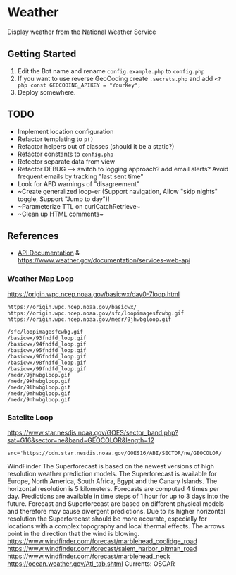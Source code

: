 # Weather

Display weather from the National Weather Service

## Getting Started

1. Edit the Bot name and rename `config.example.php` to `config.php`
2. If you want to use reverse GeoCoding create `.secrets.php` and add `<?php const GEOCODING_APIKEY = "YourKey";`
3. Deploy somewhere.

## TODO

- Implement location configuration
- Refactor templating to `p()`
- Refactor helpers out of classes (should it be a static?)
- Refactor constants to `config.php`
- Refector separate data from view
- Refactor DEBUG --> switch to logging approach?  add email alerts?  Avoid frequent emails by tracking "last sent time"
- Look for AFD warnings of "disagreement"
- ~Create generalized loop-er (Support navigation, Allow "skip nights" toggle,  Support "Jump to day")!
- ~Parameterize TTL on curlCatchRetrieve~
- ~Clean up HTML comments~

## References

* [API Documentation](https://forecast-v3.weather.gov/documentation) & https://www.weather.gov/documentation/services-web-api

### Weather Map Loop
https://origin.wpc.ncep.noaa.gov/basicwx/day0-7loop.html

```
https://origin.wpc.ncep.noaa.gov/basicwx/
https://origin.wpc.ncep.noaa.gov/sfc/loopimagesfcwbg.gif
https://origin.wpc.ncep.noaa.gov/medr/9jhwbgloop.gif

/sfc/loopimagesfcwbg.gif
/basicwx/93fndfd_loop.gif
/basicwx/94fndfd_loop.gif
/basicwx/95fndfd_loop.gif
/basicwx/96fndfd_loop.gif
/basicwx/98fndfd_loop.gif
/basicwx/99fndfd_loop.gif
/medr/9jhwbgloop.gif
/medr/9khwbgloop.gif
/medr/9lhwbgloop.gif
/medr/9mhwbgloop.gif
/medr/9nhwbgloop.gif
```

### Satelite Loop

https://www.star.nesdis.noaa.gov/GOES/sector_band.php?sat=G16&sector=ne&band=GEOCOLOR&length=12

```
src='https://cdn.star.nesdis.noaa.gov/GOES16/ABI/SECTOR/ne/GEOCOLOR/
```

WindFinder The Superforecast is based on the newest versions of high resolution weather prediction models. The Superforecast is available for Europe, North America, South Africa, Egypt and the Canary Islands. The horizontal resolution is 5 kilometers. Forecasts are computed 4 times per day. Predictions are available in time steps of 1 hour for up to 3 days into the future. Forecast and Superforecast are based on different physical models and therefore may cause divergent predictions. Due to its higher horizontal resolution the Superforecast should be more accurate, especially for locations with a complex topography and local thermal effects. The arrows point in the direction that the wind is blowing.
https://www.windfinder.com/forecast/marblehead_coolidge_road
https://www.windfinder.com/forecast/salem_harbor_pitman_road
https://www.windfinder.com/forecast/marblehead_neck
https://ocean.weather.gov/Atl_tab.shtml
Currents: OSCAR